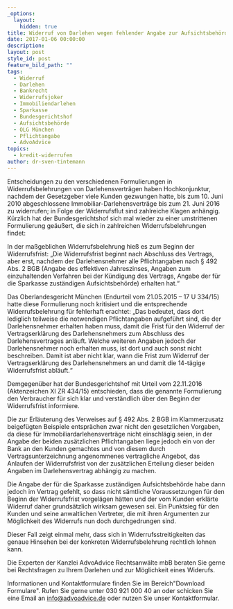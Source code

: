 ```yaml
---
_options:
  layout:
    hidden: true
title: Widerruf von Darlehen wegen fehlender Angabe zur Aufsichtsbehörde?
date: 2017-01-06 00:00:00
description:
layout: post
style_id: post
feature_bild_path: ""
tags:
  - Widerruf
  - Darlehen
  - Bankrecht
  - Widerrufsjoker
  - Immobiliendarlehen
  - Sparkasse
  - Bundesgerichtshof
  - Aufsichtsbehörde
  - OLG München
  - Pflichtangabe
  - AdvoAdvice
topics:
  - kredit-widerrufen
author: dr-sven-tintemann
---
```



Entscheidungen zu den verschiedenen Formulierungen in Widerrufsbelehrungen von Darlehensverträgen haben Hochkonjunktur, nachdem der Gesetzgeber viele Kunden gezwungen hatte, bis zum 10. Juni 2010 abgeschlossene Immobiliar-Darlehensverträge bis zum 21. Juni 2016 zu widerrufen; in Folge der Widerrufsflut sind zahlreiche Klagen anhängig. Kürzlich hat der Bundesgerichtshof sich mal wieder zu einer umstrittenen Formulierung geäußert, die sich in zahlreichen Widerrufsbelehrungen findet:

In der maßgeblichen Widerrufsbelehrung hieß es zum Beginn der Widerrufsfrist: „Die Widerrufsfrist beginnt nach Abschluss des Vertrags, aber erst, nachdem der Darlehensnehmer alle Pflichtangaben nach § 492 Abs. 2 BGB (Angabe des effektiven Jahreszinses, Angaben zum einzuhaltenden Verfahren bei der Kündigung des Vertrags, Angabe der für die Sparkasse zuständigen Aufsichtsbehörde) erhalten hat.“

Das Oberlandesgericht München (Endurteil vom 21.05.2015 – 17 U 334/15) hatte diese Formulierung noch kritisiert und die entsprechende Widerrufsbelehrung für fehlerhaft erachtet: „Das bedeutet, dass dort lediglich teilweise die notwendigen Pflichtangaben aufgeführt sind, die der Darlehensnehmer erhalten haben muss, damit die Frist für den Widerruf der Vertragserklärung des Darlehensnehmers zum Abschluss des Darlehensvertrages anläuft. Welche weiteren Angaben jedoch der Darlehensnehmer noch erhalten muss, ist dort und auch sonst nicht beschreiben. Damit ist aber nicht klar, wann die Frist zum Widerruf der Vertragserklärung des Darlehensnehmers an und damit die 14-tägige Widerrufsfrist abläuft.“

Demgegenüber hat der Bundesgerichtshof mit Urteil vom 22.11.2016 (Aktenzeichen XI ZR 434/15) entschieden, dass die genannte Formulierung den Verbraucher für sich klar und verständlich über den Beginn der Widerrufsfrist informiere.

Die zur Erläuterung des Verweises auf § 492 Abs. 2 BGB im Klammerzusatz beigefügten Beispiele entsprächen zwar nicht den gesetzlichen Vorgaben, da diese für Immobiliardarlehensverträge nicht einschlägig seien, in der Angabe der beiden zusätzlichen Pflichtangaben liege jedoch ein von der Bank an den Kunden gemachtes und von diesem durch Vertragsunterzeichnung angenommenes vertragliche Angebot, das Anlaufen der Widerrufsfrist von der zusätzlichen Erteilung dieser beiden Angaben im Darlehensvertrag abhängig zu machen.

Die Angabe der für die Sparkasse zuständigen Aufsichtsbehörde habe dann jedoch im Vertrag gefehlt, so dass nicht sämtliche Voraussetzungen für den Beginn der Widerrufsfrist vorgelägen hätten und der vom Kunden erklärte Widerruf daher grundsätzlich wirksam gewesen sei. Ein Punktsieg für den Kunden und seine anwaltlichen Vertreter, die mit ihren Argumenten zur Möglichkeit des Widerrufs nun doch durchgedrungen sind.

Dieser Fall zeigt einmal mehr, dass sich in Widerrufsstreitigkeiten das genaue Hinsehen bei der konkreten Widerrufsbelehrung rechtlich lohnen kann.

Die Experten der Kanzlei AdvoAdvice Rechtsanwälte mbB beraten Sie gerne bei Rechtsfragen zu Ihrem Darlehen und zur Möglichkeit eines Widerufs.

Informationen und Kontaktformulare finden Sie im Bereich"Download Formulare". Rufen Sie gerne unter 030 921 000 40 an oder schicken Sie eine Email an info@advoadvice.de oder nutzen Sie unser Kontaktformular.